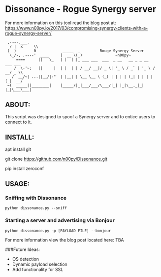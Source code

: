 # Dissonance - Rogue Synergy server

For more information on this tool read the blog post at: https://www.n00py.io/2017/03/compromising-synergy-clients-with-a-rogue-synergy-server/
```
 ,-~~-.___.
  / |  x     \\
 (  )        0            _____  _         Rouge Synergy Server
  \_/-, ,----'  ____     |  __ \(_)               ~n00py~
     ====      ||   \_   | |  | |_ ___ ___  ___  _ __   __ _ _ __   ___ ___
    /  \-'~;   ||     |  | |  | | / __/ __|/ _ \| '_ \ / _` | '_ \ / __/ _ \\
   /  __/~| ...||__/|-"  | |__| | \__ \__ \ (_) | | | | (_| | | | | (_|  __/
 =(  _____||________|    |_____/|_|___/___/\___/|_| |_|\__,_|_| |_|\___\___|
```
## ABOUT:
This script was designed to spoof a Synergy server and to entice users to connect to it.

## INSTALL:
apt install git

git clone https://github.com/n00py/Dissonance.git

pip install zeroconf 
## USAGE:

### Sniffing with Dissonance
```
python dissonance.py --sniff
```
### Starting a server and advertising via Bonjour
```
python dissonance.py -p [PAYLOAD FILE] --bonjour
```

For more information view the blog post located here: TBA

###Future Ideas:
- OS detection
- Dynamic payload selection
- Add functionality for SSL
